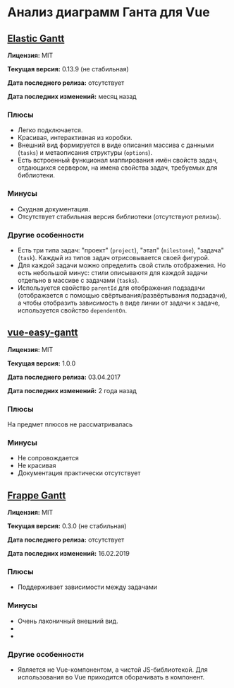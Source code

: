 # Анализ диаграмм Ганта для Vue

## [Elastic Gantt](https://github.com/neuronetio/gantt-elastic)

**Лицензия:** MIT

**Текущая версия:** 0.13.9 (не стабильная)

**Дата последнего релиза:** отсутствует

**Дата последних изменений:** месяц назад

### Плюсы

* Легко подключается.
* Красивая, интерактивная из коробки.
* Внешний вид формируется в виде описания массива с данными (`tasks`) 
  и метаописания структуры (`options`).
* Есть встроенный функционал маппирования имён свойств задач, отдающихся сервером,
  на имена свойства задач, требуемых для библиотеки. 

### Минусы

* Скудная документация.
* Отсутствует стабильная версия библиотеки (отсутствуют релизы).

### Другие особенности

* Есть три типа задач: "проект" (`project`), "этап" (`milestone`), "задача" (`task`).
  Каждый из типов задач отрисовывается своей фигурой.
* Для каждой задачи можно определить свой стиль отображения. Но есть небольшой минус: 
  стили описываютя для каждой задачи отдельно в массиве с задачами (`tasks`).
* Используется свойство `parentId` для отображения подзадачи (отображается с помощью
  свёртывания/развёртывания подзадачи), а чтобы отобразить зависимость в виде линии
  от задачи к задаче, используется свойство `dependentOn`. 




## [vue-easy-gantt](https://github.com/mamboer/vue-easy-gantt)

**Лицензия:** MIT

**Текущая версия:** 1.0.0

**Дата последнего релиза:** 03.04.2017

**Дата последних изменений:** 2 года назад

### Плюсы

На предмет плюсов не рассматривалась

### Минусы

* Не сопровождается
* Не красивая
* Документация практически отсутствует



## [Frappe Gantt](https://github.com/FonteSolutions/gantt)

**Лицензия:** MIT

**Текущая версия:** 0.3.0 (не стабильная)

**Дата последнего релиза:** отсутствует

**Дата последних изменений:** 16.02.2019

### Плюсы

* Поддерживает зависимости между задачами


### Минусы

* Очень лаконичный внешний вид.
* 
* 

### Другие особенности

* Является не Vue-компонентом, а чистой JS-библиотекой. Для использования во Vue
  приходится оборачивать в компонент.